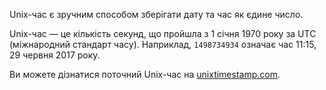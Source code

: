Unix-час є зручним способом зберігати дату та час як єдине число.

Unix-час — це кількість секунд, що пройшла з 1 січня 1970 року за UTC (міжнародний стандарт часу). Наприклад, `1498734934` означає час 11:15, 29 червня 2017 року.

Ви можете дізнатися поточний Unix-час на [unixtimestamp.com](http://www.unixtimestamp.com/).